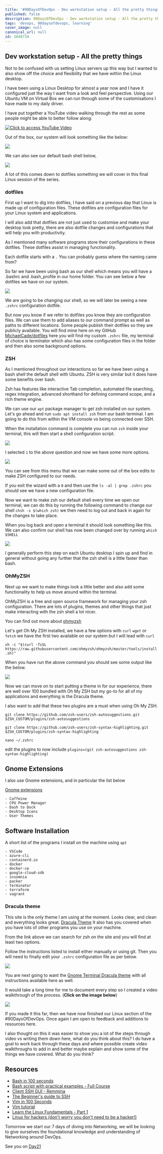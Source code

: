```yaml
---
title: '#90DaysOfDevOps - Dev workstation setup - All the pretty things - Day 20'
published: false
description: 90DaysOfDevOps - Dev workstation setup - All the pretty things
tags: 'devops, 90daysofdevops, learning'
cover_image: null
canonical_url: null
id: 1048734
---
```


## Dev workstation setup - All the pretty things

Not to be confused with us setting Linux servers up this way but I wanted to also show off the choice and flexibility that we have within the Linux desktop.

I have been using a Linux Desktop for almost a year now and I have it configured just the way I want from a look and feel perspective. Using our Ubuntu VM on Virtual Box we can run through some of the customisations I have made to my daily driver.

I have put together a YouTube video walking through the rest as some people might be able to better follow along:

[![Click to access YouTube Video](Images/Day20_YouTube.png)](https://youtu.be/jeEslAtHfKc)

Out of the box, our system will look something like the below:

![](Images/Day20_Linux1.png)

We can also see our default bash shell below,

![](Images/Day20_Linux2.png)

A lot of this comes down to dotfiles something we will cover in this final Linux session of the series.

### dotfiles

First up I want to dig into dotfiles, I have said on a previous day that Linux is made up of configuration files. These dotfiles are configuration files for your Linux system and applications.

I will also add that dotfiles are not just used to customise and make your desktop look pretty, there are also dotfile changes and configurations that will help you with productivity.

As I mentioned many software programs store their configurations in these dotfiles. These dotfiles assist in managing functionality.

Each dotfile starts with a `.` You can probably guess where the naming came from?

So far we have been using bash as our shell which means you will have a .bashrc and .bash_profile in our home folder. You can see below a few dotfiles we have on our system.

![](Images/Day20_Linux3.png)

We are going to be changing our shell, so we will later be seeing a new `.zshrc` configuration dotfile.

But now you know if we refer to dotfiles you know they are configuration files. We can use them to add aliases to our command prompt as well as paths to different locations. Some people publish their dotfiles so they are publicly available. You will find mine here on my GitHub [MichaelCade/dotfiles](https://github.com/MichaelCade/dotfiles) here you will find my custom `.zshrc` file, my terminal of choice is terminator which also has some configuration files in the folder and then also some background options.

### ZSH

As I mentioned throughout our interactions so far we have been using a bash shell the default shell with Ubuntu. ZSH is very similar but it does have some benefits over bash.

Zsh has features like interactive Tab completion, automated file searching, regex integration, advanced shorthand for defining command scope, and a rich theme engine.

We can use our `apt` package manager to get zsh installed on our system. Let's go ahead and run `sudo apt install zsh` from our bash terminal. I am going to do this from within the VM console vs being connected over SSH.

When the installation command is complete you can run `zsh` inside your terminal, this will then start a shell configuration script.

![](Images/Day20_Linux4.png)

I selected `1` to the above question and now we have some more options.

![](Images/Day20_Linux5.png)

You can see from this menu that we can make some out of the box edits to make ZSH configured to our needs.

If you exit the wizard with a `0` and then use the `ls -al | grep .zshrc` you should see we have a new configuration file.

Now we want to make zsh our default shell every time we open our terminal, we can do this by running the following command to change our shell `chsh -s $(which zsh)` we then need to log out and back in again for the changes to take place.

When you log back and open a terminal it should look something like this. We can also confirm our shell has now been changed over by running `which $SHELL`

![](Images/Day20_Linux6.png)

I generally perform this step on each Ubuntu desktop I spin up and find in general without going any further that the zsh shell is a little faster than bash.

### OhMyZSH

Next up we want to make things look a little better and also add some functionality to help us move around within the terminal.

OhMyZSH is a free and open source framework for managing your zsh configuration. There are lots of plugins, themes and other things that just make interacting with the zsh shell a lot nicer.

You can find out more about [ohmyzsh](https://ohmyz.sh/)

Let's get Oh My ZSH installed, we have a few options with `curl` `wget` or `fetch` we have the first two available on our system but I will lead with `curl`

`sh -c "$(curl -fsSL https://raw.githubusercontent.com/ohmyzsh/ohmyzsh/master/tools/install.sh)"`

When you have run the above command you should see some output like the below.

![](Images/Day20_Linux7.png)

Now we can move on to start putting a theme in for our experience, there are well over 100 bundled with Oh My ZSH but my go-to for all of my applications and everything is the Dracula theme.

I also want to add that these two plugins are a must when using Oh My ZSH.

`git clone https://github.com/zsh-users/zsh-autosuggestions.git $ZSH_CUSTOM/plugins/zsh-autosuggestions`

`git clone https://github.com/zsh-users/zsh-syntax-highlighting.git $ZSH_CUSTOM/plugins/zsh-syntax-highlighting`

`nano ~/.zshrc`

edit the plugins to now include `plugins=(git zsh-autosuggestions zsh-syntax-highlighting)`

## Gnome Extensions

I also use Gnome extensions, and in particular the list below

[Gnome extensions](https://extensions.gnome.org)

    - Caffeine
    - CPU Power Manager
    - Dash to Dock
    - Desktop Icons
    - User Themes

## Software Installation

A short list of the programs I install on the machine using `apt`

    - VSCode
    - azure-cli
    - containerd.io
    - docker
    - docker-ce
    - google-cloud-sdk
    - insomnia
    - packer
    - terminator
    - terraform
    - vagrant

### Dracula theme

This site is the only theme I am using at the moment. Looks clear, and clean and everything looks great. [Dracula Theme](https://draculatheme.com/) It also has you covered when you have lots of other programs you use on your machine.

From the link above we can search for zsh on the site and you will find at least two options.

Follow the instructions listed to install either manually or using git. Then you will need to finally edit your `.zshrc` configuration file as per below.

![](Images/Day20_Linux8.png)

You are next going to want the [Gnome Terminal Dracula theme](https://draculatheme.com/gnome-terminal) with all instructions available here as well.

It would take a long time for me to document every step so I created a video walkthrough of the process. (**Click on the image below**)

[![](Images/Day20_YouTube.png)](https://youtu.be/jeEslAtHfKc)

If you made it this far, then we have now finished our Linux section of the #90DaysOfDevOps. Once again I am open to feedback and additions to resources here.

I also thought on this it was easier to show you a lot of the steps through video vs writing them down here, what do you think about this? I do have a goal to work back through these days and where possible create video walkthroughs to add in and better maybe explain and show some of the things we have covered. What do you think?

## Resources

- [Bash in 100 seconds](https://www.youtube.com/watch?v=I4EWvMFj37g)
- [Bash script with practical examples - Full Course](https://www.youtube.com/watch?v=TPRSJbtfK4M)
- [Client SSH GUI - Remmina](https://remmina.org/)
- [The Beginner's guide to SSH](https://www.youtube.com/watch?v=2QXkrLVsRmk)
- [Vim in 100 Seconds](https://www.youtube.com/watch?v=-txKSRn0qeA)
- [Vim tutorial](https://www.youtube.com/watch?v=IiwGbcd8S7I)
- [Learn the Linux Fundamentals - Part 1](https://www.youtube.com/watch?v=kPylihJRG70)
- [Linux for hackers (don't worry you don't need to be a hacker!)](https://www.youtube.com/watch?v=VbEx7B_PTOE)

Tomorrow we start our 7 days of diving into Networking, we will be looking to give ourselves the foundational knowledge and understanding of Networking around DevOps.

See you on [Day21](day21.md)
